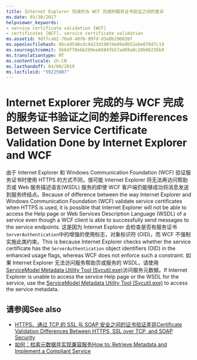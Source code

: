 ```yaml
---
title: Internet Explorer 完成的与 WCF 完成的服务证书验证之间的差异
ms.date: 03/30/2017
helpviewer_keywords:
- service certificate validation [WCF]
- certificates [WCF], service certificate validation
ms.assetid: 9dffcab2-70a9-40f0-99fd-d3a0b296028f
ms.openlocfilehash: 0bced548cdc9423d1907de09e8b52ebe078d7c19
ms.sourcegitcommit: 5b6d778ebb269ee6684fb57ad69a8c28b06235b9
ms.translationtype: MT
ms.contentlocale: zh-CN
ms.lasthandoff: 04/08/2019
ms.locfileid: "59225907"
---
```

# <a name="differences-between-service-certificate-validation-done-by-internet-explorer-and-wcf"></a><span data-ttu-id="d5f17-102">Internet Explorer 完成的与 WCF 完成的服务证书验证之间的差异</span><span class="sxs-lookup"><span data-stu-id="d5f17-102">Differences Between Service Certificate Validation Done by Internet Explorer and WCF</span></span>
<span data-ttu-id="d5f17-103">由于 Internet Explorer 和 Windows Communication Foundation (WCF) 验证服务证书时使用 HTTPS 的方式不同，很可能 Internet Explorer 将无法再访问帮助页或 Web 服务描述语言(WSDL) 服务的即使 WCF 客户端仍能够成功将消息发送到服务终结点。</span><span class="sxs-lookup"><span data-stu-id="d5f17-103">Because of difference between the way Internet Explorer and Windows Communication Foundation (WCF) validate service certificates when HTTPS is used, it is possible that Internet Explorer will not be able to access the Help page or Web Services Description Language (WSDL) of a service even though a WCF client is able to successfully send messages to the service endpoints.</span></span> <span data-ttu-id="d5f17-104">这是因为 Internet Explorer 会检查是否有服务证书`ServerAuthentication`中的增强的使用标志，对象标识符 (OID)，而 WCF 不强制实施此类约束。</span><span class="sxs-lookup"><span data-stu-id="d5f17-104">This is because Internet Explorer checks whether the service certificate has the `ServerAuthentication` object identifiers (OID) in the enhanced usage flags, whereas WCF does not enforce such a constraint.</span></span> <span data-ttu-id="d5f17-105">如果 Internet Explorer 无法访问服务帮助页或服务的 WSDL，请使用[ServiceModel Metadata Utility Tool (Svcutil.exe)](../../../../docs/framework/wcf/servicemodel-metadata-utility-tool-svcutil-exe.md)访问服务元数据。</span><span class="sxs-lookup"><span data-stu-id="d5f17-105">If Internet Explorer is unable to access the service Help page or the WSDL for the service, use the [ServiceModel Metadata Utility Tool (Svcutil.exe)](../../../../docs/framework/wcf/servicemodel-metadata-utility-tool-svcutil-exe.md) to access the service metadata.</span></span>  
  
## <a name="see-also"></a><span data-ttu-id="d5f17-106">请参阅</span><span class="sxs-lookup"><span data-stu-id="d5f17-106">See also</span></span>

- [<span data-ttu-id="d5f17-107">HTTPS、通过 TCP 的 SSL 与 SOAP 安全之间的证书验证差异</span><span class="sxs-lookup"><span data-stu-id="d5f17-107">Certificate Validation Differences Between HTTPS, SSL over TCP, and SOAP Security</span></span>](../../../../docs/framework/wcf/feature-details/cert-val-diff-https-ssl-over-tcp-and-soap.md)
- [<span data-ttu-id="d5f17-108">如何：检索元数据并实现兼容服务</span><span class="sxs-lookup"><span data-stu-id="d5f17-108">How to: Retrieve Metadata and Implement a Compliant Service</span></span>](../../../../docs/framework/wcf/feature-details/how-to-retrieve-metadata-and-implement-a-compliant-service.md)
